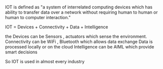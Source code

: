 IOT is defined as "a system of interrelated computing devices which has ability to transfer data over a network without requiring human to human or human to computer interaction."

IOT = Devices + Connectivity + Data + Intelligence 

the Devices can be Sensors , actuators which sense the environment.
Connectivity can be WiFi , Bluetooth which allows data exchange 
Data is processed locally or on the cloud 
Intelligence can be AIML which provide smart decisions 

So IOT is used in almost every industry 